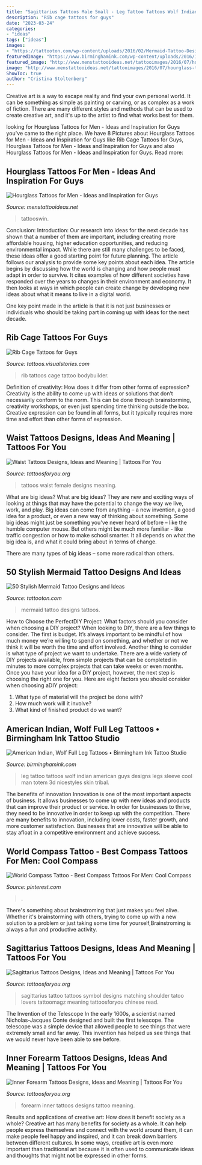 ```yaml
---
title: "Sagittarius Tattoos Male Small - Leg Tattoo Tattoos Wolf Indian American Guys Designs Legs Sleeve Cool Man Totem 3d Nicestyles Skin Tribal"
description: "Rib cage tattoos for guys"
date: "2023-03-24"
categories:
- "ideas"
tags: ["ideas"]
images:
- "https://tattooton.com/wp-content/uploads/2016/02/Mermaid-Tattoo-Designs.40-852x1024.jpg"
featuredImage: "https://www.birminghamink.com/wp-content/uploads/2016/11/american-indian-wolf-full-leg-tattoos.jpg"
featured_image: "http://www.menstattooideas.net/tattooimages/2016/07/hourglass-tattoos-21.jpg"
image: "http://www.menstattooideas.net/tattooimages/2016/07/hourglass-tattoos-21.jpg"
ShowToc: true
author: "Cristina Stoltenberg"
---
```



Creative art is a way to escape reality and find your own personal world. It can be something as simple as painting or carving, or as complex as a work of fiction. There are many different styles and methods that can be used to create creative art, and it's up to the artist to find what works best for them.

	

		
looking for Hourglass Tattoos for Men - Ideas and Inspiration for Guys you've came to the right place. We have 8 Pictures about Hourglass Tattoos for Men - Ideas and Inspiration for Guys like Rib Cage Tattoos for Guys, Hourglass Tattoos for Men - Ideas and Inspiration for Guys and also Hourglass Tattoos for Men - Ideas and Inspiration for Guys. Read more:
		
    
## Hourglass Tattoos For Men - Ideas And Inspiration For Guys

<img loading=lazy src="http://www.menstattooideas.net/tattooimages/2016/07/hourglass-tattoos-21.jpg" onerror="this.onerror=null;this.src='https://tse3.mm.bing.net/th?id=OIP.-qUSLBZbGcuob_OP5ItNJgHaJ4&amp;pid=15.1';" alt="Hourglass Tattoos for Men - Ideas and Inspiration for Guys">

_Source: menstattooideas.net_

>tattooswin. 

	

Conclusion:
Introduction: Our research into ideas for the next decade has shown that a number of them are important, including creating more affordable housing, higher education opportunities, and reducing environmental impact. While there are still many challenges to be faced, these ideas offer a good starting point for future planning. The article follows our analysis to provide some key points about each idea.
The article begins by discussing how the world is changing and how people must adapt in order to survive. It cites examples of how different societies have responded over the years to changes in their environment and economy. It then looks at ways in which people can create change by developing new ideas about what it means to live in a digital world.

One key point made in the article is that it is not just businesses or individuals who should be taking part in coming up with ideas for the next decade.

    
## Rib Cage Tattoos For Guys

<img loading=lazy src="https://media.visualstories.com/uploads/images/1/175/5667652-696_469382702-bodybuilder-with-tattoo_p.jpg" onerror="this.onerror=null;this.src='https://tse4.mm.bing.net/th?id=OIP.GNbvDo_7lmvJeCnlVqzVjwHaJ4&amp;pid=15.1';" alt="Rib Cage Tattoos for Guys">

_Source: tattoos.visualstories.com_

>rib tattoos cage tattoo bodybuilder. 

	

Definition of creativity: How does it differ from other forms of expression?
Creativity is the ability to come up with ideas or solutions that don’t necessarily conform to the norm. This can be done through brainstorming, creativity workshops, or even just spending time thinking outside the box. Creative expression can be found in all forms, but it typically requires more time and effort than other forms of expression.

    
## Waist Tattoos Designs, Ideas And Meaning | Tattoos For You

<img loading=lazy src="https://www.tattoosforyou.org/wp-content/uploads/2016/03/Waist-Tattoos-Female.jpg" onerror="this.onerror=null;this.src='https://tse1.mm.bing.net/th?id=OIP.8qXECPO81v6q-GNgxdyBnwHaJ4&amp;pid=15.1';" alt="Waist Tattoos Designs, Ideas and Meaning | Tattoos For You">

_Source: tattoosforyou.org_

>tattoos waist female designs meaning. 

	

What are big ideas?
What are big ideas? They are new and exciting ways of looking at things that may have the potential to change the way we live, work, and play. Big ideas can come from anything – a new invention, a good idea for a product, or even a new way of thinking about something.
Some big ideas might just be something you've never heard of before – like the humble computer mouse. But others might be much more familiar - like traffic congestion or how to make school smarter. It all depends on what the big idea is, and what it could bring about in terms of change.

There are many types of big ideas – some more radical than others.

    
## 50 Stylish Mermaid Tattoo Designs And Ideas

<img loading=lazy src="https://tattooton.com/wp-content/uploads/2016/02/Mermaid-Tattoo-Designs.40-852x1024.jpg" onerror="this.onerror=null;this.src='https://tse4.mm.bing.net/th?id=OIP.c4iqR49RSUFAKQErveBHXQHaI5&amp;pid=15.1';" alt="50 Stylish Mermaid Tattoo Designs and Ideas">

_Source: tattooton.com_

>mermaid tattoo designs tattoos. 

	

How to Choose the PerfectDIY Project: What factors should you consider when choosing a DIY project?
When looking to DIY, there are a few things to consider. The first is budget. It’s always important to be mindful of how much money we’re willing to spend on something, and whether or not we think it will be worth the time and effort involved. Another thing to consider is what type of project we want to undertake. There are a wide variety of DIY projects available, from simple projects that can be completed in minutes to more complex projects that can take weeks or even months. Once you have your idea for a DIY project, however, the next step is choosing the right one for you. Here are eight factors you should consider when choosing aDIY project: 
1) What type of material will the project be done with?
2) How much work will it involve?
3) What kind of finished product do we want?

    
## American Indian, Wolf Full Leg Tattoos • Birmingham Ink Tattoo Studio

<img loading=lazy src="https://www.birminghamink.com/wp-content/uploads/2016/11/american-indian-wolf-full-leg-tattoos.jpg" onerror="this.onerror=null;this.src='https://tse2.mm.bing.net/th?id=OIP.omM2pNxCgEvLpt014FQFuAHaJ4&amp;pid=15.1';" alt="American Indian, Wolf Full Leg Tattoos • Birmingham Ink Tattoo Studio">

_Source: birminghamink.com_

>leg tattoo tattoos wolf indian american guys designs legs sleeve cool man totem 3d nicestyles skin tribal. 

	

The benefits of innovation
Innovation is one of the most important aspects of business. It allows businesses to come up with new ideas and products that can improve their product or service. In order for businesses to thrive, they need to be innovative in order to keep up with the competition. There are many benefits to innovation, including lower costs, faster growth, and more customer satisfaction. Businesses that are innovative will be able to stay afloat in a competitive environment and achieve success.

    
## World Compass Tattoo - Best Compass Tattoos For Men: Cool Compass

<img loading=lazy src="https://i.pinimg.com/736x/f2/2a/6e/f22a6e8eeb4a5fc0dc9a9e7bb96ab6de.jpg" onerror="this.onerror=null;this.src='https://tse2.mm.bing.net/th?id=OIP.1rUIedzgUDgshLfj5N49AwHaPZ&amp;pid=15.1';" alt="World Compass Tattoo - Best Compass Tattoos For Men: Cool Compass">

_Source: pinterest.com_

>. 

	

There's something about brainstroming that just makes you feel alive. Whether it's brainstorming with others, trying to come up with a new solution to a problem or just taking some time for yourself,Brainstroming is always a fun and productive activity.

    
## Sagittarius Tattoos Designs, Ideas And Meaning | Tattoos For You

<img loading=lazy src="http://www.tattoosforyou.org/wp-content/uploads/2013/10/Sagittarius-Tattoos-For-Men-768x1024.jpg" onerror="this.onerror=null;this.src='https://tse1.mm.bing.net/th?id=OIP.Rp6orSHzQdYuoRKUJTsSLwHaJ4&amp;pid=15.1';" alt="Sagittarius Tattoos Designs, Ideas and Meaning | Tattoos For You">

_Source: tattoosforyou.org_

>sagittarius tattoo tattoos symbol designs matching shoulder tatoo lovers tattoomagz meaning tattoosforyou chinese read. 

	

The Invention of the Telescope
In the early 1600s, a scientist named Nicholas-Jacques Conte designed and built the first telescope. The telescope was a simple device that allowed people to see things that were extremely small and far away. This invention has helped us see things that we would never have been able to see before.

    
## Inner Forearm Tattoos Designs, Ideas And Meaning | Tattoos For You

<img loading=lazy src="https://www.tattoosforyou.org/wp-content/uploads/2017/06/Inner-Forearm-Tattoo-Designs-for-Men.jpg" onerror="this.onerror=null;this.src='https://tse2.mm.bing.net/th?id=OIP.WOWO6KCF9y0uRvlWZ08WZAHaLG&amp;pid=15.1';" alt="Inner Forearm Tattoos Designs, Ideas and Meaning | Tattoos For You">

_Source: tattoosforyou.org_

>forearm inner tattoos designs tattoo meaning. 

	

Results and applications of creative art: How does it benefit society as a whole?
Creative art has many benefits for society as a whole. It can help people express themselves and connect with the world around them, it can make people feel happy and inspired, and it can break down barriers between different cultures. In some ways, creative art is even more important than traditional art because it is often used to communicate ideas and thoughts that might not be expressed in other forms.

